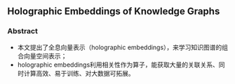 ## Holographic Embeddings of Knowledge Graphs ##

### Abstract ###

* 本文提出了全息向量表示（holographic embeddings），来学习知识图谱的组合向量空间表示；
* holographic embeddings利用相关性作为算子，能获取大量的关联关系、同时计算高效、易于训练、对大数据可拓展。